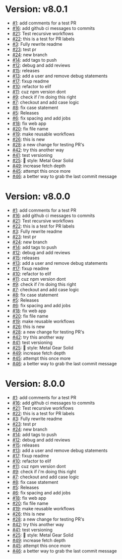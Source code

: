 # Version: v8.0.1

* [#1](https://github.com/Mawdac/github-actions-sandbox/pull/1): add comments for a test PR
* [#16](https://github.com/Mawdac/github-actions-sandbox/pull/16): add github ci messages to commits
* [#21](https://github.com/Mawdac/github-actions-sandbox/pull/21): Test recursive workflows
* [#22](https://github.com/Mawdac/github-actions-sandbox/pull/22): this is a test for PR labels
* [#3](https://github.com/Mawdac/github-actions-sandbox/pull/3): Fully rewrite readme
* [#23](https://github.com/Mawdac/github-actions-sandbox/pull/23): test pr
* [#24](https://github.com/Mawdac/github-actions-sandbox/pull/24): new branch
* [#14](https://github.com/Mawdac/github-actions-sandbox/pull/14): add tags to push
* [#12](https://github.com/Mawdac/github-actions-sandbox/pull/12): debug and add reviews
* [#15](https://github.com/Mawdac/github-actions-sandbox/pull/15): releases
* [#13](https://github.com/Mawdac/github-actions-sandbox/pull/13): add a user and remove debug statements
* [#17](https://github.com/Mawdac/github-actions-sandbox/pull/17): fixup readme
* [#10](https://github.com/Mawdac/github-actions-sandbox/pull/10): refactor to elif
* [#11](https://github.com/Mawdac/github-actions-sandbox/pull/11): cuz npm version dont
* [#9](https://github.com/Mawdac/github-actions-sandbox/pull/9): check if i'm doing this right
* [#7](https://github.com/Mawdac/github-actions-sandbox/pull/7): checkout and add case logic
* [#8](https://github.com/Mawdac/github-actions-sandbox/pull/8): fix case statement
* [#5](https://github.com/Mawdac/github-actions-sandbox/pull/5): Releases
* [#6](https://github.com/Mawdac/github-actions-sandbox/pull/6): fix spacing and add jobs
* [#18](https://github.com/Mawdac/github-actions-sandbox/pull/18): fix web app
* [#20](https://github.com/Mawdac/github-actions-sandbox/pull/20): fix file name
* [#19](https://github.com/Mawdac/github-actions-sandbox/pull/19): make reusable workflows
* [#26](https://github.com/Mawdac/github-actions-sandbox/pull/26): this is new
* [#28](https://github.com/Mawdac/github-actions-sandbox/pull/28): a new change for testing PR's
* [#42](https://github.com/Mawdac/github-actions-sandbox/pull/42): try this another way
* [#41](https://github.com/Mawdac/github-actions-sandbox/pull/41): test versioning
* [#25](https://github.com/Mawdac/github-actions-sandbox/pull/25): :art: style: Metal Gear Solid
* [#49](https://github.com/Mawdac/github-actions-sandbox/pull/49): increase fetch depth
* [#45](https://github.com/Mawdac/github-actions-sandbox/pull/45): attempt this once more
* [#46](https://github.com/Mawdac/github-actions-sandbox/pull/46): a better way to grab the last commit message


# Version: v8.0.0

* [#1](https://github.com/Mawdac/github-actions-sandbox/pull/1): add comments for a test PR
* [#16](https://github.com/Mawdac/github-actions-sandbox/pull/16): add github ci messages to commits
* [#21](https://github.com/Mawdac/github-actions-sandbox/pull/21): Test recursive workflows
* [#22](https://github.com/Mawdac/github-actions-sandbox/pull/22): this is a test for PR labels
* [#3](https://github.com/Mawdac/github-actions-sandbox/pull/3): Fully rewrite readme
* [#23](https://github.com/Mawdac/github-actions-sandbox/pull/23): test pr
* [#24](https://github.com/Mawdac/github-actions-sandbox/pull/24): new branch
* [#14](https://github.com/Mawdac/github-actions-sandbox/pull/14): add tags to push
* [#12](https://github.com/Mawdac/github-actions-sandbox/pull/12): debug and add reviews
* [#15](https://github.com/Mawdac/github-actions-sandbox/pull/15): releases
* [#13](https://github.com/Mawdac/github-actions-sandbox/pull/13): add a user and remove debug statements
* [#17](https://github.com/Mawdac/github-actions-sandbox/pull/17): fixup readme
* [#10](https://github.com/Mawdac/github-actions-sandbox/pull/10): refactor to elif
* [#11](https://github.com/Mawdac/github-actions-sandbox/pull/11): cuz npm version dont
* [#9](https://github.com/Mawdac/github-actions-sandbox/pull/9): check if i'm doing this right
* [#7](https://github.com/Mawdac/github-actions-sandbox/pull/7): checkout and add case logic
* [#8](https://github.com/Mawdac/github-actions-sandbox/pull/8): fix case statement
* [#5](https://github.com/Mawdac/github-actions-sandbox/pull/5): Releases
* [#6](https://github.com/Mawdac/github-actions-sandbox/pull/6): fix spacing and add jobs
* [#18](https://github.com/Mawdac/github-actions-sandbox/pull/18): fix web app
* [#20](https://github.com/Mawdac/github-actions-sandbox/pull/20): fix file name
* [#19](https://github.com/Mawdac/github-actions-sandbox/pull/19): make reusable workflows
* [#26](https://github.com/Mawdac/github-actions-sandbox/pull/26): this is new
* [#28](https://github.com/Mawdac/github-actions-sandbox/pull/28): a new change for testing PR's
* [#42](https://github.com/Mawdac/github-actions-sandbox/pull/42): try this another way
* [#41](https://github.com/Mawdac/github-actions-sandbox/pull/41): test versioning
* [#25](https://github.com/Mawdac/github-actions-sandbox/pull/25): :art: style: Metal Gear Solid
* [#49](https://github.com/Mawdac/github-actions-sandbox/pull/49): increase fetch depth
* [#45](https://github.com/Mawdac/github-actions-sandbox/pull/45): attempt this once more
* [#46](https://github.com/Mawdac/github-actions-sandbox/pull/46): a better way to grab the last commit message


# Version: 8.0.0

* [#1](https://github.com/Mawdac/github-actions-sandbox/pull/1): add comments for a test PR
* [#16](https://github.com/Mawdac/github-actions-sandbox/pull/16): add github ci messages to commits
* [#21](https://github.com/Mawdac/github-actions-sandbox/pull/21): Test recursive workflows
* [#22](https://github.com/Mawdac/github-actions-sandbox/pull/22): this is a test for PR labels
* [#3](https://github.com/Mawdac/github-actions-sandbox/pull/3): Fully rewrite readme
* [#23](https://github.com/Mawdac/github-actions-sandbox/pull/23): test pr
* [#24](https://github.com/Mawdac/github-actions-sandbox/pull/24): new branch
* [#14](https://github.com/Mawdac/github-actions-sandbox/pull/14): add tags to push
* [#12](https://github.com/Mawdac/github-actions-sandbox/pull/12): debug and add reviews
* [#15](https://github.com/Mawdac/github-actions-sandbox/pull/15): releases
* [#13](https://github.com/Mawdac/github-actions-sandbox/pull/13): add a user and remove debug statements
* [#17](https://github.com/Mawdac/github-actions-sandbox/pull/17): fixup readme
* [#10](https://github.com/Mawdac/github-actions-sandbox/pull/10): refactor to elif
* [#11](https://github.com/Mawdac/github-actions-sandbox/pull/11): cuz npm version dont
* [#9](https://github.com/Mawdac/github-actions-sandbox/pull/9): check if i'm doing this right
* [#7](https://github.com/Mawdac/github-actions-sandbox/pull/7): checkout and add case logic
* [#8](https://github.com/Mawdac/github-actions-sandbox/pull/8): fix case statement
* [#5](https://github.com/Mawdac/github-actions-sandbox/pull/5): Releases
* [#6](https://github.com/Mawdac/github-actions-sandbox/pull/6): fix spacing and add jobs
* [#18](https://github.com/Mawdac/github-actions-sandbox/pull/18): fix web app
* [#20](https://github.com/Mawdac/github-actions-sandbox/pull/20): fix file name
* [#19](https://github.com/Mawdac/github-actions-sandbox/pull/19): make reusable workflows
* [#26](https://github.com/Mawdac/github-actions-sandbox/pull/26): this is new
* [#28](https://github.com/Mawdac/github-actions-sandbox/pull/28): a new change for testing PR's
* [#42](https://github.com/Mawdac/github-actions-sandbox/pull/42): try this another way
* [#41](https://github.com/Mawdac/github-actions-sandbox/pull/41): test versioning
* [#25](https://github.com/Mawdac/github-actions-sandbox/pull/25): :art: style: Metal Gear Solid
* [#49](https://github.com/Mawdac/github-actions-sandbox/pull/49): increase fetch depth
* [#45](https://github.com/Mawdac/github-actions-sandbox/pull/45): attempt this once more
* [#46](https://github.com/Mawdac/github-actions-sandbox/pull/46): a better way to grab the last commit message
